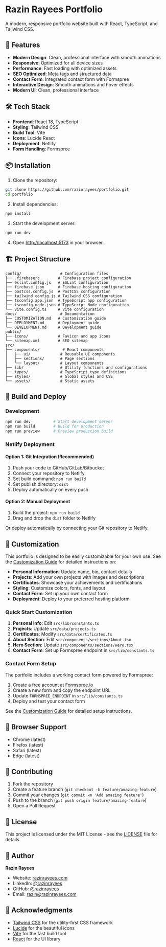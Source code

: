 # Razin Rayees Portfolio

A modern, responsive portfolio website built with React, TypeScript, and Tailwind CSS.

## 🚀 Features

- **Modern Design**: Clean, professional interface with smooth animations
- **Responsive**: Optimized for all device sizes
- **Performance**: Fast loading with optimized assets
- **SEO Optimized**: Meta tags and structured data
- **Contact Form**: Integrated contact form with Formspree
- **Interactive Design**: Smooth animations and hover effects
- **Modern UI**: Clean, professional interface

## 🛠️ Tech Stack

- **Frontend**: React 18, TypeScript
- **Styling**: Tailwind CSS
- **Build Tool**: Vite
- **Icons**: Lucide React
- **Deployment**: Netlify
- **Form Handling**: Formspree

## 📦 Installation

1. Clone the repository:
```bash
git clone https://github.com/razinrayees/portfolio.git
cd portfolio
```

2. Install dependencies:
```bash
npm install
```

3. Start the development server:
```bash
npm run dev
```

4. Open [http://localhost:5173](http://localhost:5173) in your browser.

## 🏗️ Project Structure

```
config/                 # Configuration files
├── .firebaserc        # Firebase project configuration
├── eslint.config.js   # ESLint configuration
├── firebase.json      # Firebase hosting configuration
├── postcss.config.js  # PostCSS configuration
├── tailwind.config.js # Tailwind CSS configuration
├── tsconfig.app.json  # TypeScript app configuration
├── tsconfig.node.json # TypeScript Node configuration
└── vite.config.ts     # Vite configuration
docs/                   # Documentation
├── CUSTOMIZATION.md   # Customization guide
├── DEPLOYMENT.md      # Deployment guide
└── DEVELOPMENT.md     # Development guide
public/
├── icons/             # Favicon and app icons
└── sitemap.xml        # SEO sitemap
src/
├── components/          # React components
│   ├── ui/             # Reusable UI components
│   ├── sections/       # Page sections
│   └── layout/         # Layout components
├── lib/                # Utility functions and configurations
├── types/              # TypeScript type definitions
├── styles/             # Global styles and CSS
└── assets/             # Static assets
```

## 🚀 Build and Deploy

### Development
```bash
npm run dev          # Start development server
npm run build        # Build for production
npm run preview      # Preview production build
```

### Netlify Deployment

#### Option 1: Git Integration (Recommended)
1. Push your code to GitHub/GitLab/Bitbucket
2. Connect your repository to Netlify
3. Set build command: `npm run build`
4. Set publish directory: `dist`
5. Deploy automatically on every push

#### Option 2: Manual Deployment
1. Build the project: `npm run build`
2. Drag and drop the `dist` folder to Netlify


Or deploy automatically by connecting your Git repository to Netlify.

## 🎨 Customization

This portfolio is designed to be easily customizable for your own use. See the [Customization Guide](docs/CUSTOMIZATION.md) for detailed instructions on:

- **Personal Information**: Update name, bio, contact details
- **Projects**: Add your own projects with images and descriptions
- **Certificates**: Showcase your achievements and certifications
- **Styling**: Customize colors, fonts, and layout
- **Contact Form**: Set up your own contact form
- **Deployment**: Deploy to your preferred hosting platform

### Quick Start Customization

1. **Personal Info**: Edit `src/lib/constants.ts`
2. **Projects**: Update `src/data/projects.ts`
3. **Certificates**: Modify `src/data/certificates.ts`
4. **About Section**: Edit `src/components/sections/About.tsx`
5. **Hero Section**: Update `src/components/sections/Hero.tsx`
6. **Contact Form**: Set up Formspree endpoint in `src/lib/constants.ts`

### Contact Form Setup

The portfolio includes a working contact form powered by Formspree:

1. Create a free account at [Formspree.io](https://formspree.io)
2. Create a new form and copy the endpoint URL
3. Update `FORMSPREE_ENDPOINT` in `src/lib/constants.ts`
4. Deploy and test your contact form

See the [Customization Guide](docs/CUSTOMIZATION.md#-contact-form) for detailed setup instructions.

## 📱 Browser Support

- Chrome (latest)
- Firefox (latest)
- Safari (latest)
- Edge (latest)

## 🤝 Contributing

1. Fork the repository
2. Create a feature branch (`git checkout -b feature/amazing-feature`)
3. Commit your changes (`git commit -m 'Add amazing feature'`)
4. Push to the branch (`git push origin feature/amazing-feature`)
5. Open a Pull Request

## 📄 License

This project is licensed under the MIT License - see the [LICENSE](LICENSE) file for details.

## 👤 Author

**Razin Rayees**
- Website: [razinrayees.com](https://razinrayees.com)
- LinkedIn: [@razinrayees](https://linkedin.com/in/razinrayees)
- GitHub: [@razinrayees](https://github.com/razinrayees)
- Email: razin@razinrayees.com

## 🙏 Acknowledgments

- [Tailwind CSS](https://tailwindcss.com) for the utility-first CSS framework
- [Lucide](https://lucide.dev) for the beautiful icons
- [Vite](https://vitejs.dev) for the fast build tool
- [React](https://reactjs.org) for the UI library